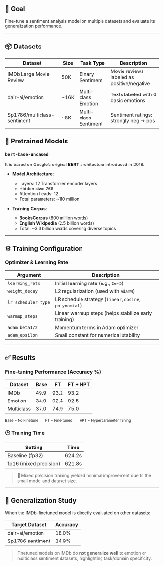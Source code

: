 ## 🎯 Goal

Fine-tune a sentiment analysis model on multiple datasets and evaluate its generalization performance.

---

## 📦 Datasets

| Dataset                     | Size  | Task Type             | Description                                |
| --------------------------- | ----- | --------------------- | ------------------------------------------ |
| IMDb Large Movie Review     | 50K   | Binary Sentiment      | Movie reviews labeled as positive/negative |
| dair-ai/emotion             | \~16K | Multi-class Emotion   | Texts labeled with 6 basic emotions        |
| Sp1786/multiclass-sentiment | \~8K  | Multi-class Sentiment | Sentiment ratings: strongly neg → pos      |

## 🔧 Pretrained Models

### `bert-base-uncased`

It is based on Google’s original **BERT** architecture introduced in 2018.

* **Model Architecture**:

  * Layers: 12 Transformer encoder layers
  * Hidden size: 768
  * Attention heads: 12
  * Total parameters: \~110 million

* **Training Corpus**:

  * **BooksCorpus** (800 million words)
  * **English Wikipedia** (2.5 billion words)
  * Total: \~3.3 billion words covering diverse topics

---

## ⚙️ Training Configuration

### Optimizer & Learning Rate

| Argument            | Description                                             |
| ------------------- | ------------------------------------------------------- |
| `learning_rate`     | Initial learning rate (e.g., `2e-5`)                    |
| `weight_decay`      | L2 regularization (used with `AdamW`)                   |
| `lr_scheduler_type` | LR schedule strategy (`linear`, `cosine`, `polynomial`) |
| `warmup_steps`      | Linear warmup steps (helps stabilize early training)    |
| `adam_beta1/2`      | Momentum terms in Adam optimizer                        |
| `adam_epsilon`      | Small constant for numerical stability                  |

---

## ✅ Results

### Fine-tuning Performance (Accuracy %)

| Dataset    | Base | FT   | FT + HPT |
| ---------- | ---- | ---- | -------- |
| IMDb       | 49.9 | 93.2 | 93.2     |
| Emotion    | 34.9 | 92.4 | 92.5     |
| Multiclass | 37.0 | 74.9 | 75.0     |

<sub>Base = No Finetune  FT = Fine-tuned  HPT = Hyperparameter Tuning</sub>

### 🕒 Training Time

| Setting                | Time   |
| ---------------------- | ------ |
| Baseline (fp32)        | 624.2s   |
| fp16 (mixed precision) | 621.8s |

> 📝 Mixed precision training yielded minimal improvement due to the small model and dataset size.

---

## 🔄 Generalization Study

When the IMDb-finetuned model is directly evaluated on other datasets:

| Target Dataset   | Accuracy |
| ---------------- | -------- |
| dair-ai/emotion  | 18.0%    |
| Sp1786 sentiment | 24.9%    |

> Finetuned models on IMDb do **not generalize well** to emotion or multiclass sentiment datasets, highlighting task/domain specificity.
